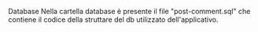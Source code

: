 

Database
Nella cartella database è presente il file "post-comment.sql" che contiene il codice della struttare del db utilizzato dell'applicativo.